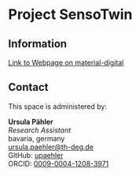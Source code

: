 # Project SensoTwin

## Information
[Link to Webpage on material-digital](https://www.materialdigital.de/project/5)
## Contact
This space is administered by:  

**Ursula Pähler**  
*Research Assistant*  
bavaria, germany  
<ursula.paehler@th-deg.de>  
GitHub: [upaehler](https://github.com/upaehler/)  
ORCID: [0009-0004-1208-3971](https://orcid.org/0009-0004-1208-3971)  

